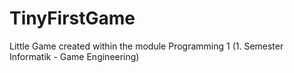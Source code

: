 # TinyFirstGame
Little Game created within the module Programming 1 (1. Semester Informatik - Game Engineering)
